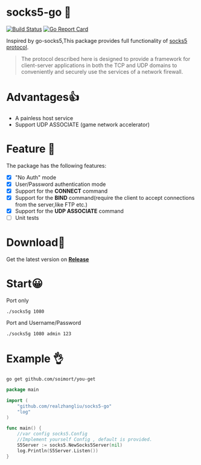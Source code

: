 # socks5-go 🎉
[![Build Status](https://travis-ci.com/realzhangliu/socks5-go.svg?branch=dev)](https://travis-ci.com/realzhangliu/socks5-go)
[![Go Report Card](https://goreportcard.com/badge/github.com/realzhangliu/socks5-go)](https://goreportcard.com/report/github.com/realzhangliu/socks5-go)

Inspired by go-socks5,This package provides full functionality of [socks5 protocol](https://www.rfc-editor.org/rfc/pdfrfc/rfc1928.txt.pdf).

>The protocol described here is designed to provide a framework for client-server applications in both the TCP and UDP domains to conveniently and securely use the services of a network firewall.

Advantages👍
=======
- A painless host service
- Support UDP ASSOCIATE (game network accelerator)


Feature 🎯
=======
The package has the following features:
- [x] "No Auth" mode
- [x] User/Password authentication mode
- [x] Support for the **CONNECT** command
- [x] Support for the **BIND** command(require the client to accept connections from the server,like FTP etc.)
- [x] Support for the **UDP ASSOCIATE** command
- [ ] Unit tests

Download📶
=======
Get the latest version on [**Release**](https://github.com/realzhangliu/socks5-go/releases)

Start😀
=======
Port only
```shell
./socks5g 1080
```
Port and Username/Password
```shell
./socks5g 1080 admin 123
```

Example 👌
=======
```shell 
go get github.com/soimort/you-get
```
```go
package main

import (
	"github.com/realzhangliu/socks5-go"
	"log"
)

func main() {
	//var config socks5.Config
	//Implement yourself Config , default is provided.
	S5Server := socks5.NewSocks5Server(nil)
	log.Println(S5Server.Listen())
}


```
